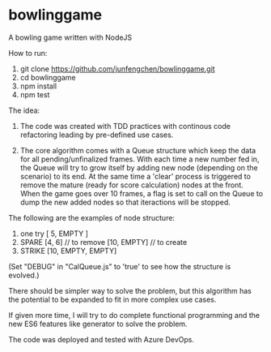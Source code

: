 # bowlinggame
A bowling game written with NodeJS

How to run:

1) git clone https://github.com/junfengchen/bowlinggame.git
2) cd bowlinggame
3) npm install
4) npm test

The idea:

1) The code was created with TDD practices with continous code refactoring leading by pre-defined use cases.

2) The core algorithm comes with a Queue structure which keep the data for all pending/unfinalized frames. With each time a new number fed in, the Queue will try to grow itself by adding new node (depending on the scenario) to its end. At the same time a 'clear' process is triggered to remove the mature (ready for score calculation) nodes at the front.
When the game goes over 10 frames, a flag is set to call on the Queue to dump the new added nodes so that iteractions will be stopped.

The following are the examples of node structure:
1) one try 
[ 5, EMPTY ]
2) SPARE
[4, 6] // to remove 
[10, EMPTY]  // to create
3) STRIKE
[10, EMPTY, EMPTY]

(Set "DEBUG" in "CalQueue.js" to 'true' to see how the structure is evolved.)

There should be simpler way to solve the problem, but this algorithm has the potential to be expanded to fit in more complex use cases.

If given more time, I will try to do complete functional programming and the new ES6 features like generator to solve the problem.

The code was deployed and tested with Azure DevOps.

